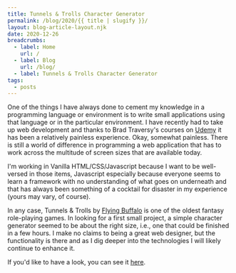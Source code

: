 ```yaml
---
title: Tunnels & Trolls Character Generator
permalink: /blog/2020/{{ title | slugify }}/
layout: blog-article-layout.njk
date: 2020-12-26
breadcrumbs:
  - label: Home
    url: /
  - label: Blog
    url: /blog/
  - label: Tunnels & Trolls Character Generator
tags:
  - posts
---
```


<!-- Excerpt Start -->

One of the things I have always done to cement my knowledge in a programming language or environment is to write small applications using that language or in the particular environment. I have recently had to take up web development and thanks to Brad Traversy's courses on <a href="https://www.udemy.com/courses/search/?src=ukw&q=brad+traversy" target="_blank">Udemy</a> it has been a relatively painless experience. Okay, somewhat painless. There is still a world of difference in programming a web application that has to work across the multitude of screen sizes that are available today.

<!-- Excerpt End -->

I'm working in Vanilla HTML/CSS/Javascript because I want to be well-versed in those items, Javascript especially because everyone seems to learn a framework with no understanding of what goes on underneath and that has always been something of a cocktail for disaster in my experience (yours may vary, of course).

In any case, Tunnels & Trolls by <a href="http://flyingbuffalo.com" target="_blank">Flying Buffalo</a> is one of the oldest fantasy role-playing games. In looking for a first small project, a simple character generator seemed to be about the right size, i.e., one that could be finished in a few hours. I make no claims to being a great web designer, but the functionality is there and as I dig deeper into the technologies I will likely continue to enhance it.

If you'd like to have a look, you can see it [here](/projects/game-aids/tunnels-and-trolls/chargen/).
